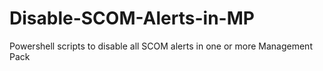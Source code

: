 # Disable-SCOM-Alerts-in-MP
Powershell scripts to disable all SCOM alerts in one or more Management Pack
